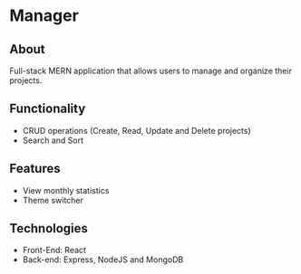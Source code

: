 # Manager

## About

Full-stack MERN application that allows users to manage and organize their projects.

## Functionality

- CRUD operations (Create, Read, Update and Delete projects)
- Search and Sort

## Features

- View monthly statistics
- Theme switcher

## Technologies

- Front-End: React
- Back-end: Express, NodeJS and MongoDB
